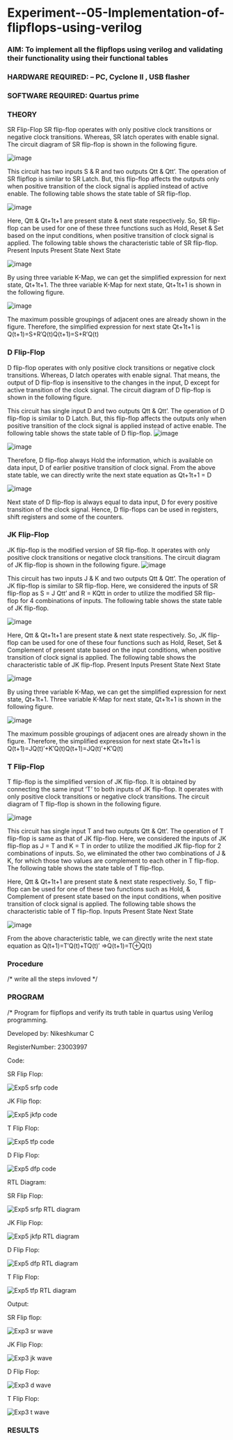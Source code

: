 # Experiment--05-Implementation-of-flipflops-using-verilog
### AIM: To implement all the flipflops using verilog and validating their functionality using their functional tables
### HARDWARE REQUIRED:  – PC, Cyclone II , USB flasher
### SOFTWARE REQUIRED:   Quartus prime
### THEORY 
SR Flip-Flop
SR flip-flop operates with only positive clock transitions or negative clock transitions. Whereas, SR latch operates with enable signal. The circuit diagram of SR flip-flop is shown in the following figure.

![image](https://user-images.githubusercontent.com/36288975/167910294-bb550548-b1dc-4cba-9044-31d9037d476b.png)

 
This circuit has two inputs S & R and two outputs Qtt & Qtt’. The operation of SR flipflop is similar to SR Latch. But, this flip-flop affects the outputs only when positive transition of the clock signal is applied instead of active enable.
The following table shows the state table of SR flip-flop.


![image](https://user-images.githubusercontent.com/36288975/167910648-ced88e69-869c-42e2-9718-a285a3902446.png)


Here, Qtt & Qt+1t+1 are present state & next state respectively. So, SR flip-flop can be used for one of these three functions such as Hold, Reset & Set based on the input conditions, when positive transition of clock signal is applied. The following table shows the characteristic table of SR flip-flop.
Present Inputs	Present State	Next State


![image](https://user-images.githubusercontent.com/36288975/167908180-5fc9d589-1cb5-41f5-b2c8-927e04f5f387.png)

By using three variable K-Map, we can get the simplified expression for next state, Qt+1t+1. The three variable K-Map for next state, Qt+1t+1 is shown in the following figure.

![image](https://user-images.githubusercontent.com/36288975/167908214-25b30a54-db20-4bcb-9385-5f93a1982a09.png)

 
The maximum possible groupings of adjacent ones are already shown in the figure. Therefore, the simplified expression for next state Qt+1t+1 is
Q(t+1)=S+R′Q(t)Q(t+1)=S+R′Q(t)


### D Flip-Flop
D flip-flop operates with only positive clock transitions or negative clock transitions. Whereas, D latch operates with enable signal. That means, the output of D flip-flop is insensitive to the changes in the input, D except for active transition of the clock signal. The circuit diagram of D flip-flop is shown in the following figure.
 
This circuit has single input D and two outputs Qtt & Qtt’. The operation of D flip-flop is similar to D Latch. But, this flip-flop affects the outputs only when positive transition of the clock signal is applied instead of active enable.
The following table shows the state table of D flip-flop.
![image](https://user-images.githubusercontent.com/36288975/167908342-e03f0cbb-5958-43bb-b74a-5e3ec2341675.png)

![image](https://user-images.githubusercontent.com/36288975/167910325-aeef0739-0a54-40e2-bebd-6f5fa0cad10e.png)



Therefore, D flip-flop always Hold the information, which is available on data input, D of earlier positive transition of clock signal. From the above state table, we can directly write the next state equation as
Qt+1t+1 = D



![image](https://user-images.githubusercontent.com/36288975/167908850-d39d07ba-7f9d-490a-b9f2-274e189fd047.png)

Next state of D flip-flop is always equal to data input, D for every positive transition of the clock signal. Hence, D flip-flops can be used in registers, shift registers and some of the counters.


### JK Flip-Flop
JK flip-flop is the modified version of SR flip-flop. It operates with only positive clock transitions or negative clock transitions. The circuit diagram of JK flip-flop is shown in the following figure.
![image](https://user-images.githubusercontent.com/36288975/167910378-d2d984a7-2815-4d17-8c41-ee4bdf59ec24.png) 

 
This circuit has two inputs J & K and two outputs Qtt & Qtt’. The operation of JK flip-flop is similar to SR flip-flop. Here, we considered the inputs of SR flip-flop as S = J Qtt’ and R = KQtt in order to utilize the modified SR flip-flop for 4 combinations of inputs.
The following table shows the state table of JK flip-flop.


![image](https://user-images.githubusercontent.com/36288975/167908575-59c35afb-50d3-46a2-888c-47478a3179d5.png)

Here, Qtt & Qt+1t+1 are present state & next state respectively. So, JK flip-flop can be used for one of these four functions such as Hold, Reset, Set & Complement of present state based on the input conditions, when positive transition of clock signal is applied. The following table shows the characteristic table of JK flip-flop.
Present Inputs	Present State	Next State

![image](https://user-images.githubusercontent.com/36288975/167908664-c854ffe9-0bd3-44c2-bfa6-e53928181c69.png)


By using three variable K-Map, we can get the simplified expression for next state, Qt+1t+1. Three variable K-Map for next state, Qt+1t+1 is shown in the following figure.
 
 
 ![image](https://user-images.githubusercontent.com/36288975/167908688-fa93c3e9-8323-4864-947d-c11d163d5a90.png)

The maximum possible groupings of adjacent ones are already shown in the figure. Therefore, the simplified expression for next state Qt+1t+1 is
Q(t+1)=JQ(t)′+K′Q(t)Q(t+1)=JQ(t)′+K′Q(t)



### T Flip-Flop
T flip-flop is the simplified version of JK flip-flop. It is obtained by connecting the same input ‘T’ to both inputs of JK flip-flop. It operates with only positive clock transitions or negative clock transitions. The circuit diagram of T flip-flop is shown in the following figure.

![image](https://user-images.githubusercontent.com/36288975/167911534-5f3c445d-bc68-46e2-9a9c-7efce5febc60.png)



This circuit has single input T and two outputs Qtt & Qtt’. The operation of T flip-flop is same as that of JK flip-flop. Here, we considered the inputs of JK flip-flop as J = T and K = T in order to utilize the modified JK flip-flop for 2 combinations of inputs. So, we eliminated the other two combinations of J & K, for which those two values are complement to each other in T flip-flop.
The following table shows the state table of T flip-flop.



Here, Qtt & Qt+1t+1 are present state & next state respectively. So, T flip-flop can be used for one of these two functions such as Hold, & Complement of present state based on the input conditions, when positive transition of clock signal is applied. The following table shows the characteristic table of T flip-flop.
Inputs	Present State	Next State


![image](https://user-images.githubusercontent.com/36288975/167909015-53aa9450-3f28-4202-887a-79d88228f8a0.png)

From the above characteristic table, we can directly write the next state equation as
Q(t+1)=T′Q(t)+TQ(t)′
⇒Q(t+1)=T⊕Q(t)

### Procedure
/* write all the steps invloved */



### PROGRAM 
/*
Program for flipflops  and verify its truth table in quartus using Verilog programming.

Developed by: Nikeshkumar C

RegisterNumber:  23003997

Code:

SR Flip Flop:

![Exp5 srfp code](https://github.com/nicknikesh/Experiment--05-Implementation-of-flipflops-using-verilog/assets/145633284/911bcf16-a71e-4a5f-ae27-e0fa8e0a8e43)

JK Flip flop:

![Exp5 jkfp code](https://github.com/nicknikesh/Experiment--05-Implementation-of-flipflops-using-verilog/assets/145633284/0b042350-1672-49fe-bdc1-4af48c26141a)

T Flip Flop:

![Exp5 tfp code](https://github.com/nicknikesh/Experiment--05-Implementation-of-flipflops-using-verilog/assets/145633284/52e4db4f-0c86-41d0-ad9d-d2d0cd09ea8a)

D Flip Flop:

![Exp5 dfp code](https://github.com/nicknikesh/Experiment--05-Implementation-of-flipflops-using-verilog/assets/145633284/a9728dff-3359-4bba-be47-664157de0292)

RTL Diagram:

SR Flip Flop:

![Exp5 srfp RTL diagram](https://github.com/nicknikesh/Experiment--05-Implementation-of-flipflops-using-verilog/assets/145633284/4cf3220c-407e-4a1c-bfa2-ab50d34677fd)

JK Flip Flop:

![Exp5 jkfp RTL diagram](https://github.com/nicknikesh/Experiment--05-Implementation-of-flipflops-using-verilog/assets/145633284/a8cd4071-7ddf-4de3-91f5-823738aae161)

D Flip Flop:

![Exp5 dfp RTL diagram](https://github.com/nicknikesh/Experiment--05-Implementation-of-flipflops-using-verilog/assets/145633284/52d86af8-2d2b-4173-bf6b-af06e0749e58)

T Flip Flop:

![Exp5 tfp RTL diagram](https://github.com/nicknikesh/Experiment--05-Implementation-of-flipflops-using-verilog/assets/145633284/eb41b607-ef85-41bf-a181-90d901dab896)

Output:

SR Flip flop:

![Exp3 sr wave](https://github.com/nicknikesh/Experiment--05-Implementation-of-flipflops-using-verilog/assets/145633284/1d54abc4-7f4d-4a47-ab4c-6ed89da24442)

JK Flip Flop:

![Exp3 jk wave](https://github.com/nicknikesh/Experiment--05-Implementation-of-flipflops-using-verilog/assets/145633284/95f2a6a8-989d-4869-b852-6aa8ed0dfe6d)

D Flip Flop:

![Exp3 d wave](https://github.com/nicknikesh/Experiment--05-Implementation-of-flipflops-using-verilog/assets/145633284/f64b1325-5f18-4938-9215-59ed01a108f3)

T Flip Flop:

![Exp3 t wave](https://github.com/nicknikesh/Experiment--05-Implementation-of-flipflops-using-verilog/assets/145633284/4aecab83-c6ed-4ff3-a9d5-59d9e8d3d693)




### RESULTS 

